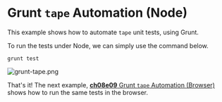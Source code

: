 # Grunt `tape` Automation (Node)

This example shows how to automate `tape` unit tests, using Grunt.

To run the tests under Node, we can simply use the command below.

```shell
grunt test
```

![grunt-tape.png][1]

That's it! The next example, [**ch08e09** Grunt `tape` Automation (Browser)][2] shows how to run the same tests in the browser.

[1]: https://raw.github.com/bevacqua/buildfirst/master/images/grunt-tape.png
[2]: https://raw.github.com/bevacqua/buildfirst/master/ch08/09_grunt-tape-browser
